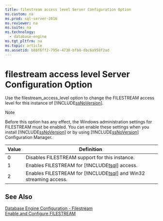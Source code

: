```yaml
---
title: filestream access level Server Configuration Option
ms.custom: na
ms.prod: sql-server-2016
ms.reviewer: na
ms.suite: na
ms.technology: 
  - database-engine
ms.tgt_pltfrm: na
ms.topic: article
ms.assetid: b88f6ff2-795e-4730-bfb8-dbc6a958f2ad
---
```

# filestream access level Server Configuration Option
  Use the filestream\_access\_level option to change the FILESTREAM access level for this instance of [!INCLUDE[ssNoVersion](../../Token\Other/ssNoVersion_md.md)].  
  
> [!NOTE]  
>  Before this option has any effect, the Windows administration settings for FILESTREAM must be enabled. You can enable these settings when you install [!INCLUDE[ssNoVersion](../../Token\Other/ssNoVersion_md.md)] or by using [!INCLUDE[ssNoVersion](../../Token\Other/ssNoVersion_md.md)] Configuration Manager.  
  
|Value|Definition|  
|-----------|----------------|  
|0|Disables FILESTREAM support for this instance.|  
|1|Enables FILESTREAM for [!INCLUDE[tsql](../../Token\Other/tsql_md.md)] access.|  
|2|Enables FILESTREAM for [!INCLUDE[tsql](../../Token\Other/tsql_md.md)] and Win32 streaming access.|  
  
## See Also  
 [Database Engine Configuration - Filestream](../../Topics\TopicNameNotContainA/Database-Engine-Configuration---Filestream.md)   
 [Enable and Configure FILESTREAM](../../Topics\TopicNameNotContainA/Enable-and-Configure-FILESTREAM.md)  
  
  